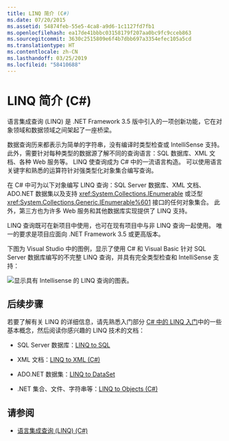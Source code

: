 ```yaml
---
title: LINQ 简介 (C#)
ms.date: 07/20/2015
ms.assetid: 54874feb-55e5-4ca8-a9d6-1c1127fd7fb1
ms.openlocfilehash: ea17de41bbbc03158179f207aa0bc9fc9cceb863
ms.sourcegitcommit: 3630c2515809e6f4b7dbb697a3354efec105a5cd
ms.translationtype: HT
ms.contentlocale: zh-CN
ms.lasthandoff: 03/25/2019
ms.locfileid: "58410688"
---
```

# <a name="introduction-to-linq-c"></a>LINQ 简介 (C#)
语言集成查询 (LINQ) 是 .NET Framework 3.5 版中引入的一项创新功能，它在对象领域和数据领域之间架起了一座桥梁。  
  
 数据查询历来都表示为简单的字符串，没有编译时类型检查或 IntelliSense 支持。 此外，需要针对每种类型的数据源了解不同的查询语言：SQL 数据库、XML 文档、各种 Web 服务等。 LINQ 使查询成为 C# 中的一流语言构造。 可以使用语言关键字和熟悉的运算符针对强类型化对象集合编写查询。  
  
 在 C# 中可为以下对象编写 LINQ 查询：SQL Server 数据库、XML 文档、ADO.NET 数据集以及支持 <xref:System.Collections.IEnumerable> 或泛型 <xref:System.Collections.Generic.IEnumerable%601> 接口的任何对象集合。 此外，第三方也为许多 Web 服务和其他数据库实现提供了 LINQ 支持。  
  
 LINQ 查询既可在新项目中使用，也可在现有项目中与非 LINQ 查询一起使用。 唯一的要求是项目应面向 .NET Framework 3.5 或更高版本。  
  
 下图为 Visual Studio 中的图例，显示了使用 C# 和 Visual Basic 针对 SQL Server 数据库编写的不完整 LINQ 查询，并具有完全类型检查和 IntelliSense 支持：  
  
 ![显示具有 Intellisense 的 LINQ 查询的图表。](./media/introduction-to-linq/linq-query-intellisense.png)  
  
## <a name="next-steps"></a>后续步骤  
 若要了解有关 LINQ 的详细信息，请先熟悉入门部分 [C# 中的 LINQ 入门](../../../../csharp/programming-guide/concepts/linq/getting-started-with-linq.md)中的一些基本概念，然后阅读你感兴趣的 LINQ 技术的文档：  
  
-   SQL Server 数据库：[LINQ to SQL](../../../../../docs/framework/data/adonet/sql/linq/index.md)  
  
-   XML 文档：[LINQ to XML (C#)](../../../../csharp/programming-guide/concepts/linq/linq-to-xml.md)  
  
-   ADO.NET 数据集：[LINQ to DataSet](../../../../framework/data/adonet/linq-to-dataset.md)  
  
-   .NET 集合、文件、字符串等：[LINQ to Objects (C#)](../../../../csharp/programming-guide/concepts/linq/linq-to-objects.md)  
  
## <a name="see-also"></a>请参阅

- [语言集成查询 (LINQ) (C#)](../../../../csharp/programming-guide/concepts/linq/index.md)
